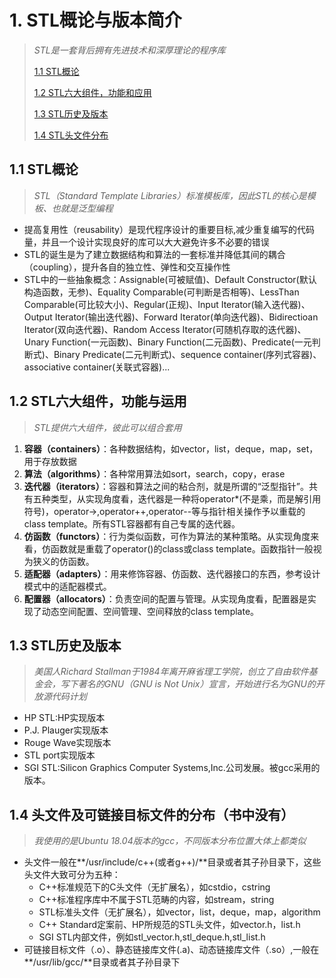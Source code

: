 # 1. STL概论与版本简介
> *STL是一套背后拥有先进技术和深厚理论的程序库*
> 
> [1.1 STL概论](#11-STL概论)
> 
> [1.2 STL六大组件，功能和应用](#12-STL六大组件，功能与运用)
> 
> [1.3 STL历史及版本](#13-STL历史及版本)
> 
> [1.4 STL头文件分布](#14-头文件及可链接目标文件的分布（书中没有）)

## 1.1 STL概论
> *STL（Standard Template Libraries）标准模板库，因此STL的核心是模板、也就是泛型编程*
* 提高复用性（reusability）是现代程序设计的重要目标,减少重复编写的代码量，并且一个设计实现良好的库可以大大避免许多不必要的错误
* STL的诞生是为了建立数据结构和算法的一套标准并降低其间的耦合（coupling），提升各自的独立性、弹性和交互操作性
* STL中的一些抽象概念：Assignable(可被赋值)、Default Constructor(默认构造函数，无参)、Equality Comparable(可判断是否相等)、LessThan Comparable(可比较大小)、Regular(正规)、Input Iterator(输入迭代器)、Output Iterator(输出迭代器)、Forward Iterator(单向迭代器)、Bidirectioan Iterator(双向迭代器)、Random Access Iterator(可随机存取的迭代器)、Unary Function(一元函数)、Binary Function(二元函数)、Predicate(一元判断式)、Binary Predicate(二元判断式)、sequence container(序列式容器)、associative container(关联式容器)...
## 1.2 STL六大组件，功能与运用
> *STL提供六大组件，彼此可以组合套用*
1. **容器（containers）**：各种数据结构，如vector，list，deque，map，set，用于存放数据
2. **算法（algorithms）**：各种常用算法如sort，search，copy，erase
3. **迭代器（iterators）**：容器和算法之间的粘合剂，就是所谓的“泛型指针”。共有五种类型，从实现角度看，迭代器是一种将operator*(不是乘，而是解引用符号)，operator->,operator++,operator--等与指针相关操作予以重载的class template。所有STL容器都有自己专属的迭代器。
4. **仿函数（functors）**：行为类似函数，可作为算法的某种策略。从实现角度来看，仿函数就是重载了operator()的class或class template。函数指针一般视为狭义的仿函数。
5. **适配器（adapters）**：用来修饰容器、仿函数、迭代器接口的东西，参考设计模式中的适配器模式。
6. **配置器（allocators）**：负责空间的配置与管理。从实现角度看，配置器是实现了动态空间配置、空间管理、空间释放的class template。
## 1.3 STL历史及版本
> *美国人Richard Stallman于1984年离开麻省理工学院，创立了自由软件基金会，写下著名的GNU（GNU is Not Unix）宣言，开始进行名为GNU的开放源代码计划*
* HP STL:HP实现版本
* P.J. Plauger实现版本
* Rouge Wave实现版本
* STL port实现版本
* SGI STL:Silicon Graphics Computer Systems,Inc.公司发展。被gcc采用的版本。
## 1.4 头文件及可链接目标文件的分布（书中没有）
> *我使用的是Ubuntu 18.04版本的gcc，不同版本分布位置大体上都类似*
* 头文件一般在**/usr/include/c++(或者g++)/**目录或者其子孙目录下，这些头文件大致可分为五种：
  * C++标准规范下的C头文件（无扩展名），如cstdio，cstring
  * C++标准程序库中不属于STL范畴的内容，如stream，string
  * STL标准头文件（无扩展名），如vector，list，deque，map，algorithm
  * C++ Standard定案前、HP所规范的STL头文件，如vector.h，list.h
  * SGI STL内部文件，例如stl_vector.h,stl_deque.h,stl_list.h
* 可链接目标文件（.o）、静态链接库文件(.a)、动态链接库文件（.so）,一般在**/usr/lib/gcc/**目录或者其子孙目录下